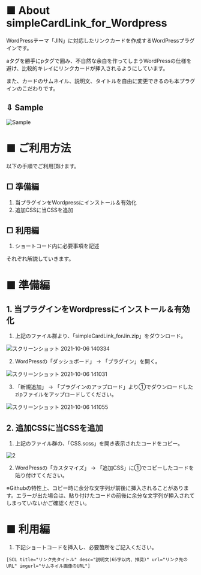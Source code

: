 # ■ About simpleCardLink_for_Wordpress
WordPressテーマ「JIN」に対応したリンクカードを作成するWordPressプラグインです。

aタグを勝手にpタグで囲み、不自然な余白を作ってしまうWordPressの仕様を避け、比較的キレイにリンクカードが挿入されるようにしています。

また、カードのサムネイル、説明文、タイトルを自由に変更できるのも本プラグインのこだわりです。

## ⇩ Sample
![Sample](https://user-images.githubusercontent.com/83880991/136142038-6e12edf0-4ffa-4f3a-9ec0-90a82b106d1d.png)

# ■ ご利用方法
以下の手順でご利用頂けます。

## □ 準備編
1. 当プラグインをWordpressにインストール＆有効化
2. 追加CSSに当CSSを追加

## □ 利用編
1. ショートコード内に必要事項を記述

それぞれ解説していきます。


# ■ 準備編
## 1. 当プラグインをWordpressにインストール＆有効化
1. 上記のファイル群より、「simpleCardLink_forJin.zip」をダウンロード。

![スクリーンショット 2021-10-06 140334](https://user-images.githubusercontent.com/83880991/136143602-dc9544a4-08dd-4491-b41f-4e87b332ebb6.png)

2. WordPressの「ダッシュボード」 → 「プラグイン」を開く。

![スクリーンショット 2021-10-06 141031](https://user-images.githubusercontent.com/83880991/136144087-66c2fd7b-10f8-4517-bef0-802fa07c4c21.png)

3. 「新規追加」 → 「プラグインのアップロード」より①でダウンロードしたzipファイルをアップロードしてください。

![スクリーンショット 2021-10-06 141055](https://user-images.githubusercontent.com/83880991/136144093-60359508-3456-4d56-90f1-57ef0c86e6be.png)


## 2. 追加CSSに当CSSを追加
1. 上記のファイル群の、「CSS.scss」を開き表示されたコードをコピー。

![2](https://user-images.githubusercontent.com/83880991/136143608-2fff9519-e0b7-4d77-b810-114860b735b7.png)

2. WordPressの「カスタマイズ」 → 「追加CSS」に①でコピーしたコードを貼り付けてください。

※Githubの特性上、コピー時に余分な文字列が前後に挿入されることがあります。エラーが出た場合は、貼り付けたコードの前後に余分な文字列が挿入されてしまっていないかご確認ください。

# ■ 利用編
1. 下記ショートコードを挿入し、必要箇所をご記入ください。
```ショートコード
[SCL title="リンク先タイトル" desc="説明文(65字以内、推奨)" url="リンク先のURL" imgurl="サムネイル画像のURL"]
```
